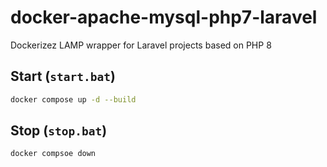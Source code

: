 # docker-apache-mysql-php7-laravel
Dockerizez LAMP wrapper for Laravel projects based on PHP 8

## Start (`start.bat`)
```sh
docker compose up -d --build
```

## Stop (`stop.bat`)
```sh
docker compsoe down
```